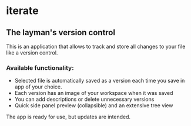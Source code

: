 # iterate
## The layman's version control

This is an application that allows to track and store all changes to your file like a version control.
### Available functionality:
- Selected file is automatically saved as a version each time you save in app of your choice.
- Each version has an image of your workspace when it was saved
- You can add descriptions or delete unnecessary versions
- Quick side panel preview (collapsible) and an extensive tree view

The app is ready for use, but updates are intended.
